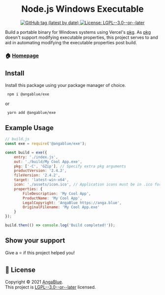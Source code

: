 <h1 align="center">Node.js Windows Executable</h1>
<p align="center">
    <a href="https://github.com/AngaBlue/exe/packages/1108141" target="_blank">
  <img alt="GitHub tag (latest by date)" src="https://img.shields.io/github/v/tag/AngaBlue/exe?label=Version">
  </a>
  <a href="https://github.com/AngaBlue/exe/blob/master/LICENSE" target="_blank">
    <img alt="License: LGPL--3.0--or--later" src="https://img.shields.io/github/license/AngaBlue/exe?color=green" />
  </a>
</p>

Build a portable binary for Windows systems using Vercel's [pkg](https://www.npmjs.com/package/pkg).  As [pkg](https://www.npmjs.com/package/pkg) doesn't support modifying executable properties, this project serves to and aid in automating modifying the executable properties post build.

### 🏠 [Homepage](https://github.com/AngaBlue/exe)

## Install

Install this package using your package manager of choice.
```sh
 npm i @angablue/exe
```
or
```sh
 yarn add @angablue/exe
```

## Example Usage
```js
// build.js
const exe = require('@angablue/exe');

const build = exe({
    entry: './index.js',
    out: './build/My Cool App.exe',
    pkg: ['-C', 'GZip'], // Specify extra pkg arguments
    productVersion: '2.4.2',
    fileVersion: '2.4.2',
    target: 'latest-win-x64',
    icon: './assets/icon.ico', // Application icons must be in .ico format
    properties: {
        FileDescription: 'My Cool App',
        ProductName: 'My Cool App',
        LegalCopyright: 'AngaBlue https://anga.blue',
        OriginalFilename: 'My Cool App.exe'
    }
});

build.then(() => console.log('Build completed!'));
```
## Show your support

Give a ⭐️ if this project helped you!

## 📝 License

Copyright © 2021 [AngaBlue](https://github.com/AngaBlue).<br />
This project is [LGPL--3.0--or--later](https://github.com/AngaBlue/exe/blob/master/LICENSE) licensed.
